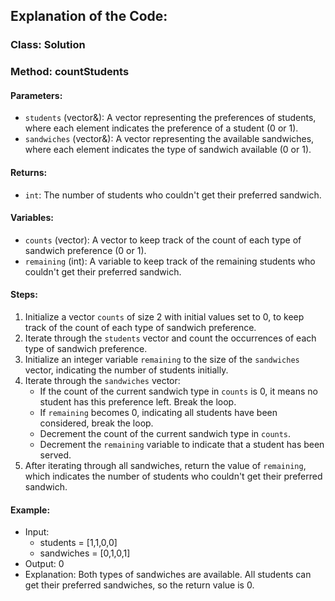 ## Explanation of the Code:

### Class: Solution

### Method: countStudents

#### Parameters:
- `students` (vector<int>&): A vector representing the preferences of students, where each element indicates the preference of a student (0 or 1).
- `sandwiches` (vector<int>&): A vector representing the available sandwiches, where each element indicates the type of sandwich available (0 or 1).

#### Returns:
- `int`: The number of students who couldn't get their preferred sandwich.

#### Variables:
- `counts` (vector<int>): A vector to keep track of the count of each type of sandwich preference (0 or 1).
- `remaining` (int): A variable to keep track of the remaining students who couldn't get their preferred sandwich.

#### Steps:
1. Initialize a vector `counts` of size 2 with initial values set to 0, to keep track of the count of each type of sandwich preference.
2. Iterate through the `students` vector and count the occurrences of each type of sandwich preference.
3. Initialize an integer variable `remaining` to the size of the `sandwiches` vector, indicating the number of students initially.
4. Iterate through the `sandwiches` vector:
   - If the count of the current sandwich type in `counts` is 0, it means no student has this preference left. Break the loop.
   - If `remaining` becomes 0, indicating all students have been considered, break the loop.
   - Decrement the count of the current sandwich type in `counts`.
   - Decrement the `remaining` variable to indicate that a student has been served.
5. After iterating through all sandwiches, return the value of `remaining`, which indicates the number of students who couldn't get their preferred sandwich.

#### Example:
- Input:
  - students = [1,1,0,0]
  - sandwiches = [0,1,0,1]
- Output: 0
- Explanation: Both types of sandwiches are available. All students can get their preferred sandwiches, so the return value is 0.
